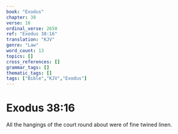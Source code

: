 ```yaml
---
book: "Exodus"
chapter: 38
verse: 16
ordinal_verse: 2650
ref: "Exodus 38:16"
translation: "KJV"
genre: "Law"
word_count: 13
topics: []
cross_references: []
grammar_tags: []
thematic_tags: []
tags: ["Bible","KJV","Exodus"]
---
```


# Exodus 38:16

All the hangings of the court round about were of fine twined linen.
